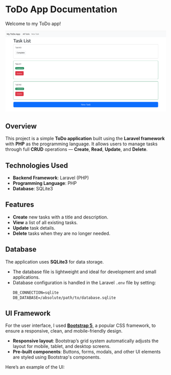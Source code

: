# ToDo App Documentation

Welcome to my ToDo app!

![Screenshot of the app](RM-FOTO/screenshot_three.png)

## Overview
This project is a simple **ToDo application** built using the **Laravel framework** with **PHP** as the programming language. It allows users to manage tasks through full **CRUD** operations — **Create**, **Read**, **Update**, and **Delete**.

## Technologies Used
- **Backend Framework**: Laravel (PHP)
- **Programming Language**: PHP
- **Database**: SQLite3

## Features
- **Create** new tasks with a title and description.
- **View** a list of all existing tasks.
- **Update** task details.
- **Delete** tasks when they are no longer needed.

## Database
The application uses **SQLite3** for data storage. 
- The database file is lightweight and ideal for development and small applications.
- Database configuration is handled in the Laravel `.env` file by setting:
  ```plaintext
  DB_CONNECTION=sqlite
  DB_DATABASE=/absolute/path/to/database.sqlite

## UI Framework

For the user interface, I used **[Bootstrap 5](https://getbootstrap.com/)**, a popular CSS framework, to ensure a responsive, clean, and mobile-friendly design.

- **Responsive layout**: Bootstrap’s grid system automatically adjusts the layout for mobile, tablet, and desktop screens.
- **Pre-built components**: Buttons, forms, modals, and other UI elements are styled using Bootstrap's components.
  
Here’s an example of the UI: